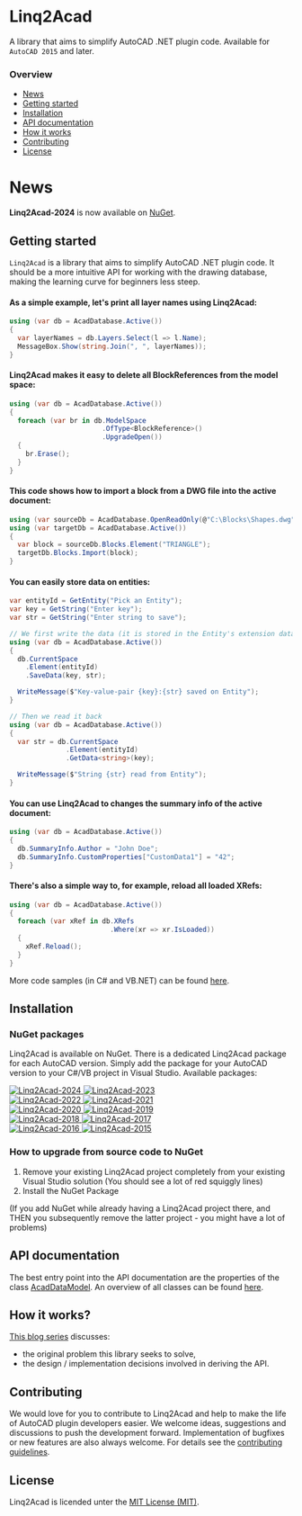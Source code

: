 # Linq2Acad
A library that aims to simplify AutoCAD .NET plugin code. Available for `AutoCAD 2015` and later.

### Overview
- [News](#news)
- [Getting started](#getting-started)
- [Installation](#installation)
- [API documentation](#api-documentation)
- [How it works](#how-it-works)
- [Contributing](#contributing)
- [License](#license)

# News
**Linq2Acad-2024** is now available on [NuGet](https://www.nuget.org/packages/Linq2Acad-2024/).

## Getting started
`Linq2Acad` is a library that aims to simplify AutoCAD .NET plugin code. It should be a more intuitive API for working with the drawing database, making the learning curve for beginners less steep.

#### As a simple example, let's print all layer names using Linq2Acad:

```cs
using (var db = AcadDatabase.Active())
{
  var layerNames = db.Layers.Select(l => l.Name);
  MessageBox.Show(string.Join(", ", layerNames));
}
```

#### Linq2Acad makes it easy to delete all BlockReferences from the model space:

```cs
using (var db = AcadDatabase.Active())
{
  foreach (var br in db.ModelSpace
                       .OfType<BlockReference>()
                       .UpgradeOpen())
  {
    br.Erase();
  }
}
```

#### This code shows how to import a block from a DWG file into the active document:

```cs
using (var sourceDb = AcadDatabase.OpenReadOnly(@"C:\Blocks\Shapes.dwg"))
using (var targetDb = AcadDatabase.Active())
{
  var block = sourceDb.Blocks.Element("TRIANGLE");
  targetDb.Blocks.Import(block);
}
```

#### You can easily store data on entities:

```c#
var entityId = GetEntity("Pick an Entity");
var key = GetString("Enter key");
var str = GetString("Enter string to save");

// We first write the data (it is stored in the Entity's extension data)
using (var db = AcadDatabase.Active())
{
  db.CurrentSpace
    .Element(entityId)
    .SaveData(key, str);

  WriteMessage($"Key-value-pair {key}:{str} saved on Entity");
}

// Then we read it back
using (var db = AcadDatabase.Active())
{
  var str = db.CurrentSpace
              .Element(entityId)
              .GetData<string>(key);

  WriteMessage($"String {str} read from Entity");
}
```

#### You can use Linq2Acad to changes the summary info of the active document:

```cs
using (var db = AcadDatabase.Active())
{
  db.SummaryInfo.Author = "John Doe";
  db.SummaryInfo.CustomProperties["CustomData1"] = "42";
}
```

#### There's also a simple way to, for example, reload all loaded XRefs:

```cs
using (var db = AcadDatabase.Active())
{
  foreach (var xRef in db.XRefs
                         .Where(xr => xr.IsLoaded))
  {
    xRef.Reload();
  }
}
```
      
More code samples (in C# and VB.NET) can be found [here](docs/CodeSamples.md).


## Installation

### NuGet packages

Linq2Acad is available on NuGet. There is a dedicated Linq2Acad package for each AutoCAD version. Simply add the package for your AutoCAD version to your C#/VB project in Visual Studio. Available packages:

<a href="https://www.nuget.org/packages/Linq2Acad-2024">
  <img src="https://img.shields.io/nuget/v/Linq2Acad-2024?label=Linq2Acad-2024&style=plastic" alt="Linq2Acad-2024" />
</a>
<a href="https://www.nuget.org/packages/Linq2Acad-2023">
  <img src="https://img.shields.io/nuget/v/Linq2Acad-2023?label=Linq2Acad-2023&style=plastic" alt="Linq2Acad-2023" />
</a>
<br/>
<a href="https://www.nuget.org/packages/Linq2Acad-2022">
  <img src="https://img.shields.io/nuget/v/Linq2Acad-2022?label=Linq2Acad-2022&style=plastic" alt="Linq2Acad-2022" />
</a>
<a href="https://www.nuget.org/packages/Linq2Acad-2021">
  <img src="https://img.shields.io/nuget/v/Linq2Acad-2021?label=Linq2Acad-2021&style=plastic" alt="Linq2Acad-2021" />
</a>
<br/>
<a href="https://www.nuget.org/packages/Linq2Acad-2020">
  <img src="https://img.shields.io/nuget/v/Linq2Acad-2020?label=Linq2Acad-2020&style=plastic" alt="Linq2Acad-2020" />
</a>
<a href="https://www.nuget.org/packages/Linq2Acad-2019">
  <img src="https://img.shields.io/nuget/v/Linq2Acad-2019?label=Linq2Acad-2019&style=plastic" alt="Linq2Acad-2019" />
</a>
<br/>
<a href="https://www.nuget.org/packages/Linq2Acad-2018">
  <img src="https://img.shields.io/nuget/v/Linq2Acad-2018?label=Linq2Acad-2018&style=plastic" alt="Linq2Acad-2018" />
</a>
<a href="https://www.nuget.org/packages/Linq2Acad-2017">
  <img src="https://img.shields.io/nuget/v/Linq2Acad-2017?label=Linq2Acad-2017&style=plastic" alt="Linq2Acad-2017" />
</a>
<br/>
<a href="https://www.nuget.org/packages/Linq2Acad-2016">
  <img src="https://img.shields.io/nuget/v/Linq2Acad-2016?label=Linq2Acad-2016&style=plastic" alt="Linq2Acad-2016" />
</a>
<a href="https://www.nuget.org/packages/Linq2Acad-2015">
  <img src="https://img.shields.io/nuget/v/Linq2Acad-2015?label=Linq2Acad-2015&style=plastic" alt="Linq2Acad-2015" />
</a>

### How to upgrade from source code to NuGet

1. Remove your existing Linq2Acad project completely from your existing Visual Studio solution (You should see a lot of red squiggly lines)
2. Install the NuGet Package

(If you add NuGet while already having a Linq2Acad project there, and THEN you subsequently remove the latter project - you might have a lot of problems)

## API documentation
The best entry point into the API documentation are the properties of the class [AcadDataModel](docs/api/T_Linq2Acad_AcadDataModel.md#Properties). An overview of all classes can be found [here](docs/api/Index.md#Linq2Acad-Namespace).

## How it works?
[This blog series](https://wtertinek.com/2016/07/06/linq-and-the-autocad-net-api-final-part) discusses:

- the original problem this library seeks to solve,
- the design / implementation decisions involved in deriving the API. 

## Contributing
We would love for you to contribute to Linq2Acad and help to make the life of AutoCAD plugin developers easier. We welcome ideas, suggestions and discussions to push the development forward. Implementation of bugfixes or new features are also always welcome. For details see the [contributing guidelines](.github/CONTRIBUTING.md).

## License
Linq2Acad is licended unter the [MIT License (MIT)](LICENSE).
